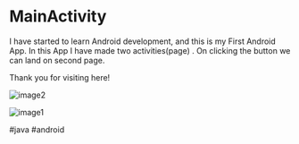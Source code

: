 # MainActivity

I have started to learn Android development, and this is my First Android App.
In this App I have made two activities(page) . On clicking the button we can land on second page.

Thank you for visiting here!


![image2](https://user-images.githubusercontent.com/76896114/174475997-a835f86c-33dc-4513-96ab-4442587c73d4.jpeg)

![image1](https://user-images.githubusercontent.com/76896114/174476014-60e91f6c-f345-4aae-b43b-8e09909622d6.jpeg)

#java #android
